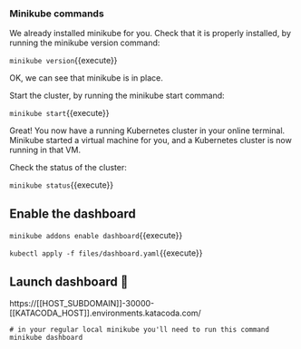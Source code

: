 ### Minikube commands

We already installed minikube for you. Check that it is properly installed, by running the minikube version command:

`minikube version`{{execute}}

OK, we can see that minikube is in place.


Start the cluster, by running the minikube start command:

`minikube start`{{execute}}

Great! You now have a running Kubernetes cluster in your online terminal. Minikube started a virtual machine for you, and a Kubernetes cluster is now running in that VM.


Check the status of the cluster:

`minikube status`{{execute}}



## Enable the dashboard

`minikube addons enable dashboard`{{execute}}

`kubectl apply -f files/dashboard.yaml`{{execute}}

## Launch dashboard 🚀

https://[[HOST_SUBDOMAIN]]-30000-[[KATACODA_HOST]].environments.katacoda.com/


```
# in your regular local minikube you'll need to run this command
minikube dashboard
```





